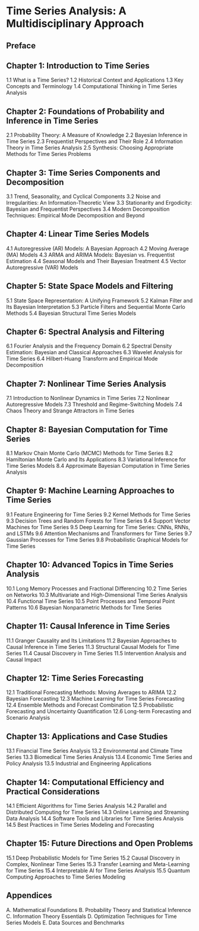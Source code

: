# Time Series Analysis: A Multidisciplinary Approach

## Preface

## Chapter 1: Introduction to Time Series
1.1 What is a Time Series?
1.2 Historical Context and Applications
1.3 Key Concepts and Terminology
1.4 Computational Thinking in Time Series Analysis

## Chapter 2: Foundations of Probability and Inference in Time Series
2.1 Probability Theory: A Measure of Knowledge
2.2 Bayesian Inference in Time Series
2.3 Frequentist Perspectives and Their Role
2.4 Information Theory in Time Series Analysis
2.5 Synthesis: Choosing Appropriate Methods for Time Series Problems

## Chapter 3: Time Series Components and Decomposition
3.1 Trend, Seasonality, and Cyclical Components
3.2 Noise and Irregularities: An Information-Theoretic View
3.3 Stationarity and Ergodicity: Bayesian and Frequentist Perspectives
3.4 Modern Decomposition Techniques: Empirical Mode Decomposition and Beyond

## Chapter 4: Linear Time Series Models
4.1 Autoregressive (AR) Models: A Bayesian Approach
4.2 Moving Average (MA) Models
4.3 ARMA and ARIMA Models: Bayesian vs. Frequentist Estimation
4.4 Seasonal Models and Their Bayesian Treatment
4.5 Vector Autoregressive (VAR) Models

## Chapter 5: State Space Models and Filtering
5.1 State Space Representation: A Unifying Framework
5.2 Kalman Filter and Its Bayesian Interpretation
5.3 Particle Filters and Sequential Monte Carlo Methods
5.4 Bayesian Structural Time Series Models

## Chapter 6: Spectral Analysis and Filtering
6.1 Fourier Analysis and the Frequency Domain
6.2 Spectral Density Estimation: Bayesian and Classical Approaches
6.3 Wavelet Analysis for Time Series
6.4 Hilbert-Huang Transform and Empirical Mode Decomposition

## Chapter 7: Nonlinear Time Series Analysis
7.1 Introduction to Nonlinear Dynamics in Time Series
7.2 Nonlinear Autoregressive Models
7.3 Threshold and Regime-Switching Models
7.4 Chaos Theory and Strange Attractors in Time Series

## Chapter 8: Bayesian Computation for Time Series
8.1 Markov Chain Monte Carlo (MCMC) Methods for Time Series
8.2 Hamiltonian Monte Carlo and Its Applications
8.3 Variational Inference for Time Series Models
8.4 Approximate Bayesian Computation in Time Series Analysis

## Chapter 9: Machine Learning Approaches to Time Series
9.1 Feature Engineering for Time Series
9.2 Kernel Methods for Time Series
9.3 Decision Trees and Random Forests for Time Series
9.4 Support Vector Machines for Time Series
9.5 Deep Learning for Time Series: CNNs, RNNs, and LSTMs
9.6 Attention Mechanisms and Transformers for Time Series
9.7 Gaussian Processes for Time Series
9.8 Probabilistic Graphical Models for Time Series

## Chapter 10: Advanced Topics in Time Series Analysis
10.1 Long Memory Processes and Fractional Differencing
10.2 Time Series on Networks
10.3 Multivariate and High-Dimensional Time Series Analysis
10.4 Functional Time Series
10.5 Point Processes and Temporal Point Patterns
10.6 Bayesian Nonparametric Methods for Time Series

## Chapter 11: Causal Inference in Time Series
11.1 Granger Causality and Its Limitations
11.2 Bayesian Approaches to Causal Inference in Time Series
11.3 Structural Causal Models for Time Series
11.4 Causal Discovery in Time Series
11.5 Intervention Analysis and Causal Impact

## Chapter 12: Time Series Forecasting
12.1 Traditional Forecasting Methods: Moving Averages to ARIMA
12.2 Bayesian Forecasting
12.3 Machine Learning for Time Series Forecasting
12.4 Ensemble Methods and Forecast Combination
12.5 Probabilistic Forecasting and Uncertainty Quantification
12.6 Long-term Forecasting and Scenario Analysis

## Chapter 13: Applications and Case Studies
13.1 Financial Time Series Analysis
13.2 Environmental and Climate Time Series
13.3 Biomedical Time Series Analysis
13.4 Economic Time Series and Policy Analysis
13.5 Industrial and Engineering Applications

## Chapter 14: Computational Efficiency and Practical Considerations
14.1 Efficient Algorithms for Time Series Analysis
14.2 Parallel and Distributed Computing for Time Series
14.3 Online Learning and Streaming Data Analysis
14.4 Software Tools and Libraries for Time Series Analysis
14.5 Best Practices in Time Series Modeling and Forecasting

## Chapter 15: Future Directions and Open Problems
15.1 Deep Probabilistic Models for Time Series
15.2 Causal Discovery in Complex, Nonlinear Time Series
15.3 Transfer Learning and Meta-Learning for Time Series
15.4 Interpretable AI for Time Series Analysis
15.5 Quantum Computing Approaches to Time Series Modeling

## Appendices
A. Mathematical Foundations
B. Probability Theory and Statistical Inference
C. Information Theory Essentials
D. Optimization Techniques for Time Series Models
E. Data Sources and Benchmarks
